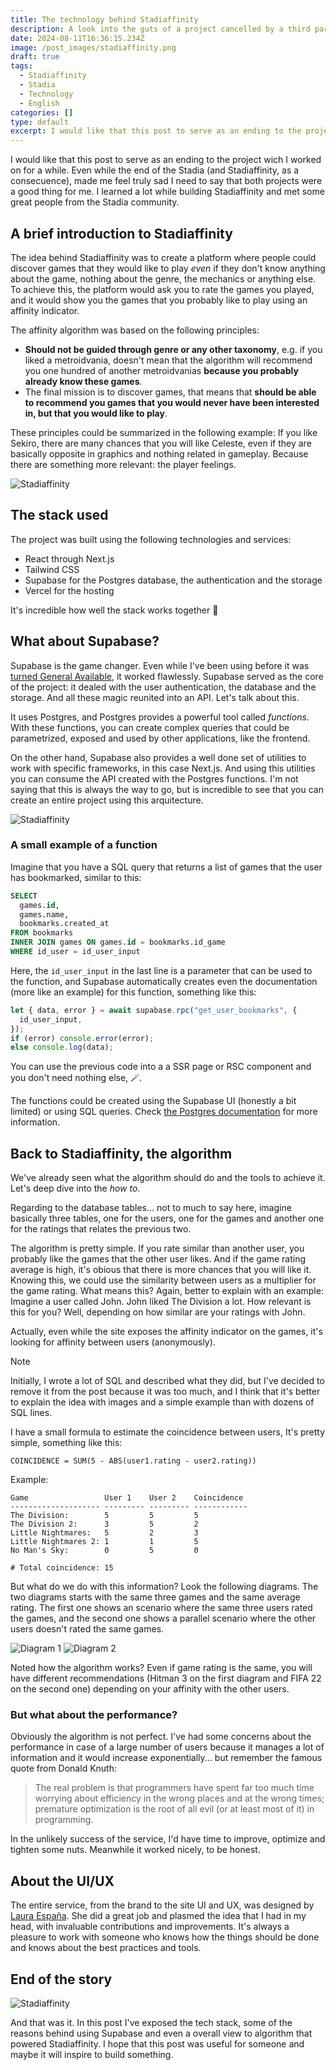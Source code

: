 ```yaml
---
title: The technology behind Stadiaffinity
description: A look into the guts of a project cancelled by a third party
date: 2024-08-11T16:36:15.234Z
image: /post_images/stadiaffinity.png
draft: true
tags:
  - Stadiaffinity
  - Stadia
  - Technology
  - English
categories: []
type: default
excerpt: I would like that this post to serve as an ending to the project wich I worked on for a while. Even while the end of the Stadia (and Stadiaffinity, as a consecuence), made me feel truly sad I need to say that both projects were a good thing for me.
---
```


I would like that this post to serve as an ending to the project wich I worked on for a while. Even while the end of the Stadia (and Stadiaffinity, as a consecuence), made me feel truly sad I need to say that both projects were a good thing for me. I learned a lot while building Stadiaffinity and met some great people from the Stadia community.

## A brief introduction to Stadiaffinity

The idea behind Stadiaffinity was to create a platform where people could discover games that they would like to play _even_ if they don't know anything about the game, nothing about the genre, the mechanics or anything else. To achieve this, the platform would ask you to rate the games you played, and it would show you the games that you probably like to play using an affinity indicator.

The affinity algorithm was based on the following principles:

- **Should not be guided through genre or any other taxonomy**, e.g. if you liked a metroidvania, doesn't mean that the algorithm will recommend you one hundred of another metroidvanias **because you probably already know these games**.
- The final mission is to discover games, that means that **should be able to recommend you games that you would never have been interested in, but that you would like to play**.

These principles could be summarized in the following example: If you like Sekiro, there are many chances that you will like Celeste, even if they are basically opposite in graphics and nothing related in gameplay. Because there are something more relevant: the player feelings.

![Stadiaffinity](/post_images/stadiaffinity-screenshot-3.png)

## The stack used

The project was built using the following technologies and services:

- React through Next.js
- Tailwind CSS
- Supabase for the Postgres database, the authentication and the storage
- Vercel for the hosting

It's incredible how well the stack works together 🤯

## What about Supabase?

Supabase is the game changer. Even while I've been using before it was [turned General Available](https://supabase.com/ga), it worked flawlessly. Supabase served as the core of the project: it dealed with the user authentication, the database and the storage. And all these magic reunited into an API. Let's talk about this.

It uses Postgres, and Postgres provides a powerful tool called _functions_. With these functions, you can create complex queries that could be parametrized, exposed and used by other applications, like the frontend.

On the other hand, Supabase also provides a well done set of utilities to work with specific frameworks, in this case Next.js. And using this utilities you can consume the API created with the Postgres functions. I'm not saying that this is always the way to go, but is incredible to see that you can create an entire project using this arquitecture.

![Stadiaffinity](/post_images/stadiaffinity-screenshot-2.png)

### A small example of a function

Imagine that you have a SQL query that returns a list of games that the user has bookmarked, similar to this:

```sql /id_user_input/
SELECT
  games.id,
  games.name,
  bookmarks.created_at
FROM bookmarks
INNER JOIN games ON games.id = bookmarks.id_game
WHERE id_user = id_user_input
```

Here, the `id_user_input` in the last line is a parameter that can be used to the function, and Supabase automatically creates even the documentation (more like an example) for this function, something like this:

```javascript /id_user_input/
let { data, error } = await supabase.rpc("get_user_bookmarks", {
  id_user_input,
});
if (error) console.error(error);
else console.log(data);
```

You can use the previous code into a a SSR page or RSC component and you don't need nothing else, 🪄.

The functions could be created using the Supabase UI (honestly a bit limited) or using SQL queries. Check [the Postgres documentation](https://www.postgresql.org/docs/current/sql-createfunction.html) for more information.

## Back to Stadiaffinity, the algorithm

We've already seen what the algorithm should do and the tools to achieve it. Let's deep dive into the _how to_.

Regarding to the database tables... not to much to say here, imagine basically three tables, one for the users, one for the games and another one for the ratings that relates the previous two.

The algorithm is pretty simple. If you rate similar than another user, you probably like the games that the other user likes. And if the game rating average is high, it's obious that there is more chances that you will like it. Knowing this, we could use the similarity between users as a multiplier for the game rating. What means this? Again, better to explain with an example: Imagine a user called John. John liked The Division a lot. How relevant is this for you? Well, depending on how similar are your ratings with John.

Actually, even while the site exposes the affinity indicator on the games, it's looking for affinity between users (anonymously).

> [!NOTE]
> Initially, I wrote a lot of SQL and described what they did, but I've decided to remove it from the post because it was too much, and I think that it's better to explain the idea with images and a simple example than with dozens of SQL lines.

I have a small formula to estimate the coincidence between users, It's pretty simple, something like this:

```text
COINCIDENCE = SUM(5 - ABS(user1.rating - user2.rating))
```

Example:

```text
Game                 User 1    User 2    Coincidence
-------------------- --------- --------- ------------
The Division:        5         5         5
The Division 2:      3         5         2
Little Nightmares:   5         2         3
Little Nightmares 2: 1         1         5
No Man's Sky:        0         5         0

# Total coincidence: 15
```

But what do we do with this information? Look the following diagrams. The two diagrams starts with the same three games and the same average rating. The first one shows an scenario where the same three users rated the games, and the second one shows a parallel scenario where the other users doesn't rated the same games.

![Diagram 1](/post_images/stadiaffinity-diagram-1.png)
![Diagram 2](/post_images/stadiaffinity-diagram-2.png)

Noted how the algorithm works? Even if game rating is the same, you will have different recommendations (Hitman 3 on the first diagram and FIFA 22 on the second one) depending on your affinity with the other users.

### But what about the performance?

Obviously the algorithm is not perfect. I've had some concerns about the performance in case of a large number of users because it manages a lot of information and it would increase exponentially... but remember the famous quote from Donald Knuth:

> The real problem is that programmers have spent far too much time worrying about efficiency in the wrong places and at the wrong times; premature optimization is the root of all evil (or at least most of it) in programming.

In the unlikely success of the service, I'd have time to improve, optimize and tighten some nuts. Meanwhile it worked nicely, to be honest.

## About the UI/UX

The entire service, from the brand to the site UI and UX, was designed by [Laura España](https://www.lauraespana.com/). She did a great job and plasmed the idea that I had in my head, with invaluable contributions and improvements. It's always a pleasure to work with someone who knows how the things should be done and knows about the best practices and tools.

## End of the story

![Stadiaffinity](/post_images/stadiaffinity-screenshot-1.png)

And that was it. In this post I've exposed the tech stack, some of the reasons behind using Supabase and even a overall view to algorithm that powered Stadiaffinity. I hope that this post was useful for someone and maybe it will inspire to build something.
